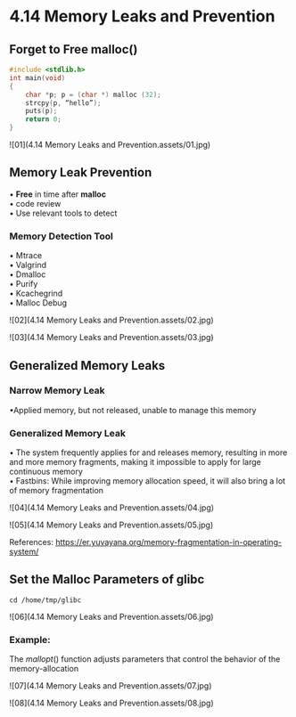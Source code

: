 # 4.14 Memory Leaks and Prevention



## Forget to Free malloc()

```c
#include <stdlib.h> 
int main(void)
{ 
	char *p; p = (char *) malloc (32); 
	strcpy(p, “hello”); 
	puts(p); 
	return 0; 
}
```

![01](4.14 Memory Leaks and Prevention.assets/01.jpg)



## Memory Leak Prevention

• **Free** in time after **malloc**  
• code review   
• Use relevant tools to detect  

### Memory Detection Tool

• Mtrace  
• Valgrind  
• Dmalloc  
• Purify  
• Kcachegrind  
• Malloc Debug  

![02](4.14 Memory Leaks and Prevention.assets/02.jpg)

![03](4.14 Memory Leaks and Prevention.assets/03.jpg)



## Generalized Memory Leaks



### Narrow Memory Leak

•Applied memory, but not released, unable to manage this memory  

### Generalized Memory Leak

• The system frequently applies for and releases memory, resulting in more and more memory fragments, making it impossible to apply for large continuous memory  
• Fastbins: While improving memory allocation speed, it will also bring a lot of memory fragmentation

![04](4.14 Memory Leaks and Prevention.assets/04.jpg)

![05](4.14 Memory Leaks and Prevention.assets/05.jpg)

References: https://er.yuvayana.org/memory-fragmentation-in-operating-system/



## Set the Malloc Parameters of glibc

```shell
cd /home/tmp/glibc
```

![06](4.14 Memory Leaks and Prevention.assets/06.jpg)

### Example:

The *mallopt*() function adjusts parameters that control the behavior of the memory-allocation

![07](4.14 Memory Leaks and Prevention.assets/07.jpg)

![08](4.14 Memory Leaks and Prevention.assets/08.jpg)